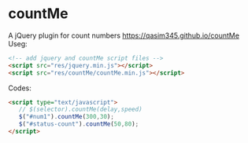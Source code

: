 # countMe
A jQuery plugin for count numbers
https://qasim345.github.io/countMe
Useg:
```html
<!-- add jquery and countMe script files -->
<script src="res/jquery.min.js"></script>
<script src="res/countMe/countMe.min.js"></script>

```
Codes:
```html
<script type="text/javascript">
   // $(selector).countMe(delay,speed)
   $("#num1").countMe(300,30);
   $("#status-count").countMe(50,80);
</script>
```
